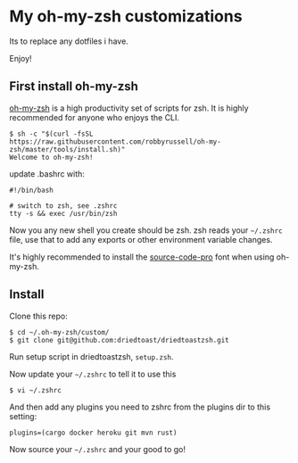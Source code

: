# My oh-my-zsh customizations 

Its to replace any dotfiles i have.

Enjoy!

## First install oh-my-zsh

[oh-my-zsh](https://github.com/robbyrussell/oh-my-zsh) is a high productivity set of scripts for zsh. It is highly recommended for anyone who enjoys the CLI.

```console
$ sh -c "$(curl -fsSL https://raw.githubusercontent.com/robbyrussell/oh-my-zsh/master/tools/install.sh)"
Welcome to oh-my-zsh!
```

update .bashrc with:

```shell
#!/bin/bash

# switch to zsh, see .zshrc
tty -s && exec /usr/bin/zsh
```

Now you any new shell you create should be zsh. zsh reads your `~/.zshrc` file, use that to add any exports or other environment variable changes.

It's highly recommended to install the [source-code-pro](https://github.com/adobe-fonts/source-code-pro/releases/latest) font when using oh-my-zsh.

## Install

Clone this repo:

```console
$ cd ~/.oh-my-zsh/custom/
$ git clone git@github.com:driedtoast/driedtoastzsh.git
```

Run setup script in driedtoastzsh, `setup.zsh`.

Now update your `~/.zshrc` to tell it to use this

```console
$ vi ~/.zshrc
```

And then add any plugins you need to zshrc from the plugins dir to this setting:

```shell
plugins=(cargo docker heroku git mvn rust)
```

Now source your `~/.zshrc` and your good to go!
